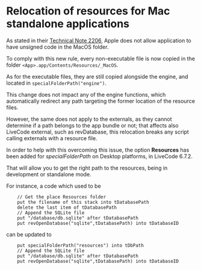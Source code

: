 # Relocation of resources for Mac standalone applications

As stated in their [Technical Note 2206](https://developer.apple.com/library/mac/technotes/tn2206/_index.html#//apple_ref/doc/uid/DTS40007919-CH1-TNTAG205), Apple does not allow application to have unsigned code in the MacOS folder.

To comply with this new rule, every non-executable file is now copied in the folder `<App>.app/Contents/Resources/_MacOS`.

As for the executable files, they are still copied alongside the engine, and located in `specialFolderPath("engine")`.

This change does not impact any of the engine functions, which automatically redirect any path targeting the former location of the resource files.

However, the same does not apply to the externals, as they cannot determine if a path belongs to the app bundle or not; that affects also LiveCode external, such as revDatabase, this relocation breaks any script calling externals with a resource file.

In order to help with this overcoming this issue, the option **Resources** has been added for *specialFolderPath* on Desktop platforms, in LiveCode 6.7.2.

That will allow you to get the right path to the resources, being in development or standalone mode.

For instance, a code which used to be

		// Get the place Resources folder
		put the filename of this stack into tDatabasePath
		delete the last item of tDatabasePath
		// Append the SQLite file
		put "/database/db.sqlite" after tDatabasePath
		put revOpenDatabase("sqlite",tDatabasePath) into tDatabaseID
	
can be updated to

		put specialFolderPath("resources") into tDbPath
		// Append the SQLite file
		put "/database/db.sqlite" after tDatabasePath
		put revOpenDatabase("sqlite",tDatabasePath) into tDatabaseID
